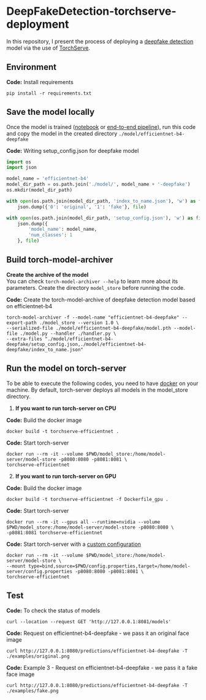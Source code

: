 # DeepFakeDetection-torchserve-deployment

In this repository, I present the process of deploying a [deepfake detection](https://github.com/naram92/DeepFakeDetection) model via the use of [TorchServe](https://pytorch.org/serve/).

## Environment

**Code:** Install requirements
```shell
pip install -r requirements.txt
```

## Save the model locally

Once the model is trained ([notebook](https://github.com/naram92/DeepFakeDetection) or [end-to-end pipeline](https://github.com/naram92/DeepFakeDetection-mlops-model-building)), run this code and copy the model in the created directory `./model/efficientnet-b4-deepfake`

**Code:** Writing setup_config.json for deepfake model
```python
import os
import json

model_name = 'efficientnet-b4'
model_dir_path = os.path.join('./model/', model_name + '-deepfake')
os.mkdir(model_dir_path)

with open(os.path.join(model_dir_path, 'index_to_name.json'), 'w') as file:
    json.dump({'0': 'original', '1': 'fake'}, file)

with open(os.path.join(model_dir_path, 'setup_config.json'), 'w') as file:
    json.dump({
        'model_name': model_name,
        'num_classes': 1
    }, file)
```

## Build torch-model-archiver

**Create the archive of the model**  
You can check ```torch-model-archiver --help``` to learn more about its parameters. Create the directory `model_store` before running the code.

**Code:** Create the torch-model-archive of deepfake detection model based on efficientnet-b4
```shell
torch-model-archiver -f --model-name "efficientnet-b4-deepfake" --export-path ./model_store --version 1.0 \
--serialized-file ./model/efficientnet-b4-deepfake/model.pth --model-file ./model.py --handler ./handler.py \
--extra-files "./model/efficientnet-b4-deepfake/setup_config.json,./model/efficientnet-b4-deepfake/index_to_name.json"
```

## Run the model on torch-server
To be able to execute the following codes, you need to have [docker](https://docs.docker.com/get-docker/) on your machine.
By default, torch-server deploys all models in the model_store directory.

1. **If you want to run torch-server on CPU**

**Code:** Build the docker image
```shell
docker build -t torchserve-efficientnet .
```

**Code:** Start torch-server
```shell
docker run --rm -it --volume $PWD/model_store:/home/model-server/model-store -p8080:8080 -p8081:8081 \
torchserve-efficientnet
```

2. **If you want to run torch-server on GPU**  

**Code:** Build the docker image
```shell
docker build -t torchserve-efficientnet -f Dockerfile_gpu .
```

**Code:** Start torch-server
```shell
docker run --rm -it --gpus all --runtime=nvidia --volume $PWD/model_store:/home/model-server/model-store -p8080:8080 \
-p8081:8081 torchserve-efficientnet
```

**Code:** Start torch-server with a [custom configuration](https://pytorch.org/serve/configuration.html)
```shell
docker run --rm -it --volume $PWD/model_store:/home/model-server/model-store \
--mount type=bind,source=$PWD/config.properties,target=/home/model-server/config.properties -p8080:8080 -p8081:8081 \
torchserve-efficientnet
```

## Test

**Code:** To check the status of models
```shell
curl --location --request GET 'http://127.0.0.1:8081/models'
```

**Code:** Request on efficientnet-b4-deepfake - we pass it an original face image
```shell
curl http://127.0.0.1:8080/predictions/efficientnet-b4-deepfake -T ./examples/original.png
```

**Code:** Example 3 - Request on efficientnet-b4-deepfake - we pass it a fake face image
```shell
curl http://127.0.0.1:8080/predictions/efficientnet-b4-deepfake -T ./examples/fake.png
```
